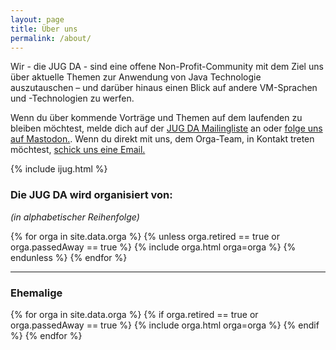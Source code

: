 ```yaml
---
layout: page
title: Über uns
permalink: /about/
---
```


Wir - die JUG DA - sind eine offene Non-Profit-Community mit dem Ziel uns über aktuelle Themen zur Anwendung von Java Technologie auszutauschen – und darüber hinaus einen Blick auf andere VM-Sprachen und -Technologien zu werfen.

Wenn du über kommende Vorträge und Themen auf dem laufenden zu bleiben möchtest, melde dich auf der [JUG DA Mailingliste](https://groups.google.com/group/jug-da) an oder [folge uns auf Mastodon.](https://darmstadt.social/@JUG_DA).
Wenn du direkt mit uns, dem Orga-Team, in Kontakt treten möchtest, [schick uns eine Email.](mailto:info@jug-da.de)

{% include ijug.html %}

### Die JUG DA wird organisiert von:

_(in alphabetischer Reihenfolge)_

{% for orga in site.data.orga %}
{% unless orga.retired == true or orga.passedAway == true %}
{% include orga.html orga=orga %}
{% endunless %}
{% endfor %}

---

### Ehemalige

{% for orga in site.data.orga %}
{% if orga.retired == true or orga.passedAway == true %}
{% include orga.html orga=orga %}
{% endif %}
{% endfor %}
